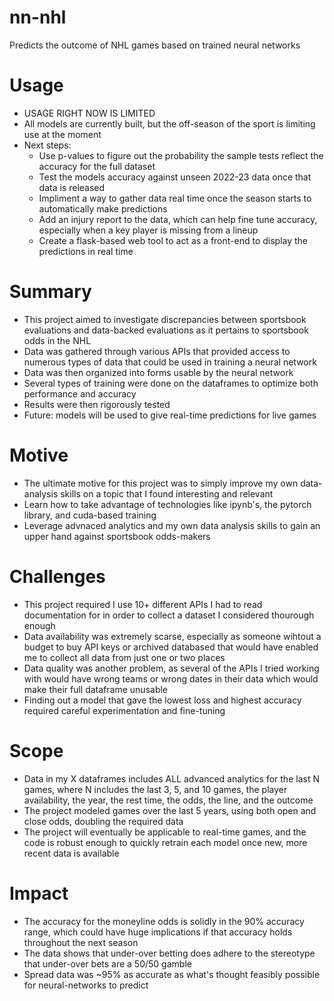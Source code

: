 # nn-nhl
Predicts the outcome of NHL games based on trained neural networks

# Usage
- USAGE RIGHT NOW IS LIMITED
- All models are currently built, but the off-season of the sport is limiting use at the moment
- Next steps:
    - Use p-values to figure out the probability the sample tests reflect the accuracy for the full dataset
    - Test the models accuracy against unseen 2022-23 data once that data is released
    - Impliment a way to gather data real time once the season starts to automatically make predictions
    - Add an injury report to the data, which can help fine tune accuracy, especially when a key player is missing from a lineup
    - Create a flask-based web tool to act as a front-end to display the predictions in real time

# Summary
- This project aimed to investigate discrepancies between sportsbook evaluations and data-backed evaluations as it pertains to sportsbook odds in the NHL
- Data was gathered through various APIs that provided access to numerous types of data that could be used in training a neural network
- Data was then organized into forms usable by the neural network
- Several types of training were done on the dataframes to optimize both performance and accuracy
- Results were then rigorously tested
- Future: models will be used to give real-time predictions for live games

# Motive
- The ultimate motive for this project was to simply improve my own data-analysis skills on a topic that I found interesting and relevant
- Learn how to take advantage of technologies like ipynb's, the pytorch library, and cuda-based training
- Leverage advnaced analytics and my own data analysis skills to gain an upper hand against sportsbook odds-makers

# Challenges
- This project required I use 10+ different APIs I had to read documentation for in order to collect a dataset I considered thourough enough
- Data availability was extremely scarse, especially as someone wihtout a budget to buy API keys or archived databased that would have enabled me to collect all data from just one or two places
- Data quality was another problem, as several of the APIs I tried working with would have wrong teams or wrong dates in their data which would make their full dataframe unusable
- Finding out a model that gave the lowest loss and highest accuracy required careful experimentation and fine-tuning

# Scope
- Data in my X dataframes includes ALL advanced analytics for the last N games, where N includes the last 3, 5, and 10 games, the player availability, the year, the rest time, the odds, the line, and the outcome
- The project modeled games over the last 5 years, using both open and close odds, doubling the required data
- The project will eventually be applicable to real-time games, and the code is robust enough to quickly retrain each model once new, more recent data is available

# Impact
- The accuracy for the moneyline odds is solidly in the 90% accuracy range, which could have huge implications if that accuracy holds throughout the next season
- The data shows that under-over betting does adhere to the stereotype that under-over bets are a 50/50 gamble
- Spread data was ~95% as accurate as what's thought feasibly possible for neural-networks to predict